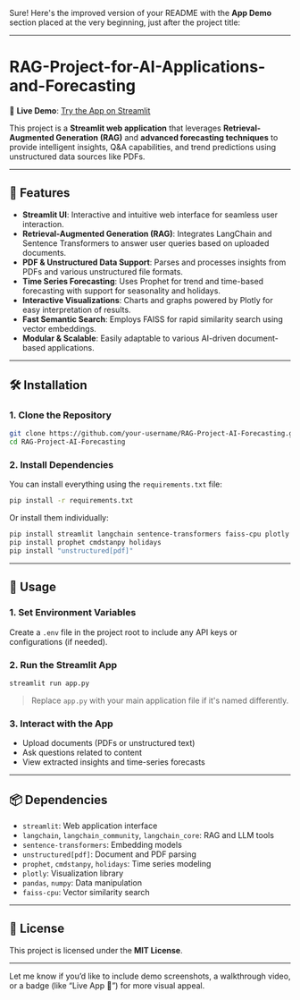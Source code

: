 Sure! Here's the improved version of your README with the **App Demo** section placed at the very beginning, just after the project title:

---

# RAG-Project-for-AI-Applications-and-Forecasting

🔗 **Live Demo**: [Try the App on Streamlit](https://rag-q-a-and-forecasting-bl9alxlhbgadxdzrthspot.streamlit.app/)

This project is a **Streamlit web application** that leverages **Retrieval-Augmented Generation (RAG)** and **advanced forecasting techniques** to provide intelligent insights, Q\&A capabilities, and trend predictions using unstructured data sources like PDFs.

---

## 🔧 Features

* **Streamlit UI**: Interactive and intuitive web interface for seamless user interaction.
* **Retrieval-Augmented Generation (RAG)**: Integrates LangChain and Sentence Transformers to answer user queries based on uploaded documents.
* **PDF & Unstructured Data Support**: Parses and processes insights from PDFs and various unstructured file formats.
* **Time Series Forecasting**: Uses Prophet for trend and time-based forecasting with support for seasonality and holidays.
* **Interactive Visualizations**: Charts and graphs powered by Plotly for easy interpretation of results.
* **Fast Semantic Search**: Employs FAISS for rapid similarity search using vector embeddings.
* **Modular & Scalable**: Easily adaptable to various AI-driven document-based applications.

---

## 🛠 Installation

### 1. Clone the Repository

```bash
git clone https://github.com/your-username/RAG-Project-AI-Forecasting.git
cd RAG-Project-AI-Forecasting
```

### 2. Install Dependencies

You can install everything using the `requirements.txt` file:

```bash
pip install -r requirements.txt
```

Or install them individually:

```bash
pip install streamlit langchain sentence-transformers faiss-cpu plotly pandas numpy
pip install prophet cmdstanpy holidays
pip install "unstructured[pdf]"
```

---

## 🚀 Usage

### 1. Set Environment Variables

Create a `.env` file in the project root to include any API keys or configurations (if needed).

### 2. Run the Streamlit App

```bash
streamlit run app.py
```

> Replace `app.py` with your main application file if it's named differently.

### 3. Interact with the App

* Upload documents (PDFs or unstructured text)
* Ask questions related to content
* View extracted insights and time-series forecasts

---

## 📦 Dependencies

* `streamlit`: Web application interface
* `langchain`, `langchain_community`, `langchain_core`: RAG and LLM tools
* `sentence-transformers`: Embedding models
* `unstructured[pdf]`: Document and PDF parsing
* `prophet`, `cmdstanpy`, `holidays`: Time series modeling
* `plotly`: Visualization library
* `pandas`, `numpy`: Data manipulation
* `faiss-cpu`: Vector similarity search

---

## 📄 License

This project is licensed under the **MIT License**.

---

Let me know if you’d like to include demo screenshots, a walkthrough video, or a badge (like “Live App 🚀”) for more visual appeal.
